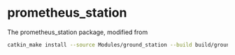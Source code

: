 # prometheus_station

The prometheus_station package, modified from []()

```bash
catkin_make install --source Modules/ground_station --build build/ground_station
```

